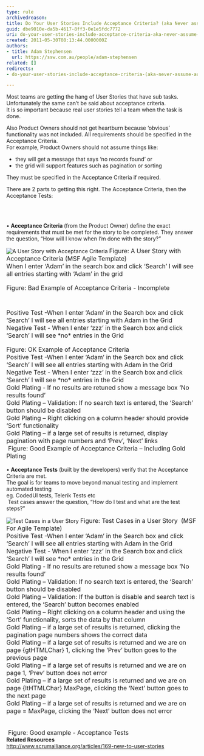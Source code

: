 ```yaml
---
type: rule
archivedreason: 
title: Do Your User Stories Include Acceptance Criteria? (aka Never assume automatic Gold Plating)
guid: dbe9010e-da5b-4617-8ff3-0e1e5fdc7772
uri: do-your-user-stories-include-acceptance-criteria-aka-never-assume-automatic-gold-plating
created: 2011-05-30T08:13:44.0000000Z
authors:
- title: Adam Stephensen
  url: https://ssw.com.au/people/adam-stephensen
related: []
redirects:
- do-your-user-stories-include-acceptance-criteria-(aka-never-assume-automatic-gold-plating)

---
```




  <p>Most teams are getting the hang of User Stories that have sub tasks. Unfortunately the same can’t be said about acceptance criteria. <br>
It is so important because real user stories tell a team when the task is done.</p>
<p>Also Product Owners should not get heartburn because ‘obvious’ functionality was not included. All requirements should be specified in the Acceptance Criteria.<br>
For example, Product Owners should not assume things like&#58;</p>
<ul>
    <li>they will get a message that says ‘no records found’ or </li>
    <li>the grid will support features such as pagination or sorting </li>
</ul>
<p>They must be specified in the Acceptance Criteria if required.</p>
<p>There are 2 parts to getting this right. The Acceptance Criteria, then the Acceptance Tests&#58;</p>

<br><excerpt class='endintro'></excerpt><br>

  <p>•&#160;<strong>Acceptance Criteria </strong>(from the Product Owner) define the exact requirements that must be met for the story to be completed. They answer the question, “How will I know when I’m done with the story?” </p>
<img class="ms-rteCustom-ImageArea" alt="A User Story with Acceptance Criteria" src="/Management/RulesToBetterScrumUsingTFS/PublishingImages/acceptance-criteria.jpg" /> <font class="ms-rteCustom-FigureNormal" size="+0">Figure&#58; A User Story with Acceptance Criteria (MSF Agile Template)</font><br>
<font class="ms-rteCustom-GreyBox" size="+0">When I enter ‘Adam’ in the search box and click ‘Search’ I will see all entries starting with ‘Adam’ in the grid<br>
</font><br>
<font class="ms-rteCustom-FigureBad" size="+0">Figure&#58; Bad Example of Acceptance Criteria - Incomplete</font>
<p>&#160;</p>
<p><font class="ms-rteCustom-GreyBox" size="+0">Positive Test -When I enter ‘Adam’ in the Search box and click ‘Search’ I will see all entries starting with Adam in the Grid<br>
Negative Test - When I enter ‘zzz’ in the Search box and click ‘Search’ I will see *no* entries in the Grid<br>
</font><br>
<font class="ms-rteCustom-FigureNormal" size="+0">Figure&#58; OK Example of Acceptance Criteria</font>&#160;<br>
<font class="ms-rteCustom-GreyBox" size="+0">Positive Test -When I enter ‘Adam’ in the Search box and click ‘Search’ I will see all entries starting with Adam in the Grid<br>
Negative Test - When I enter ‘zzz’ in the Search box and click ‘Search’ I will see *no* entries in the Grid<br>
Gold Plating - If no results are retuned show a message box ‘No results found’<br>
Gold Plating – Validation&#58; If no search text is entered, the ‘Search’ button should be disabled<br>
Gold Plating – Right clicking on a column header should provide ‘Sort’ functionality<br>
Gold Plating – if a large set of results is returned, display pagination with page numbers and ‘Prev’, ‘Next’ links</font><br>
<font class="ms-rteCustom-FigureGood" size="+0">&#160;Figure&#58; Good Example of Acceptance Criteria – Including Gold Plating<br>
</font><br>
•&#160;<strong>Acceptance Tests</strong> (built by the developers) verify that the Acceptance Criteria are met.<br>
The goal is for teams to move beyond manual testing and implement automated testing <br>
eg. CodedUI tests, Telerik Tests etc<br>
&#160;Test cases answer the question, “How do I test and what are the test steps?” </p>
<img class="ms-rteCustom-ImageArea" alt="Test Cases in a User Story" src="/Management/RulesToBetterScrumUsingTFS/PublishingImages/acceptance-criteria-test-cases.jpg" /> <font class="ms-rteCustom-FigureNormal" size="+0">Figure&#58; Test Cases in a User Story&#160; (MSF For Agile Template)</font><br>
<font class="ms-rteCustom-GreyBox" size="+0">Positive Test -When I enter ‘Adam’ in the Search box and click ‘Search’ I will see all entries starting with Adam in the Grid<br>
Negative Test - When I enter ‘zzz’ in the Search box and click ‘Search’ I will see *no* entries in the Grid<br>
Gold Plating - If no results are retuned show a message box ‘No results found’<br>
Gold Plating – Validation&#58; If no search text is entered, the ‘Search’ button should be disabled<br>
Gold Plating – Validation&#58; If the button is disable and search text is entered, the ‘Search’ button becomes enabled<br>
Gold Plating – Right clicking on a column header and using the ‘Sort’ functionality, sorts the data by that column<br>
Gold Plating – if a large set of results is returned, clicking the pagination page numbers shows the correct data<br>
Gold Plating – if a large set of results is returned and we are on page {gtHTMLChar} 1, clicking the ‘Prev’ button goes to the previous page<br>
Gold Plating – if a large set of results is returned and we are on page 1, ‘Prev’ button does not error<br>
Gold Plating – if a large set of results is returned and we are on page {ltHTMLChar} MaxPage, clicking the ‘Next’ button goes to the next page<br>
Gold Plating – if a large set of results is returned and we are on page = MaxPage, clicking the ‘Next’ button does not error<br>
<br>
</font><br>
<font class="ms-rteCustom-FigureGood" size="+0">&#160;Figure&#58; Good example - Acceptance Tests</font><br>
<strong>Related Resources</strong><br>
<a shape="rect" href="http&#58;//www.scrumalliance.org/articles/169-new-to-user-stories">http&#58;//www.scrumalliance.org/articles/169-new-to-user-stories</a>
<p>&#160;</p>



